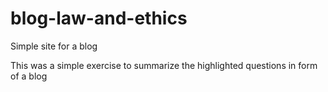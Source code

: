 # blog-law-and-ethics
Simple site for a blog

This was a simple exercise to summarize the highlighted questions in form of a blog
